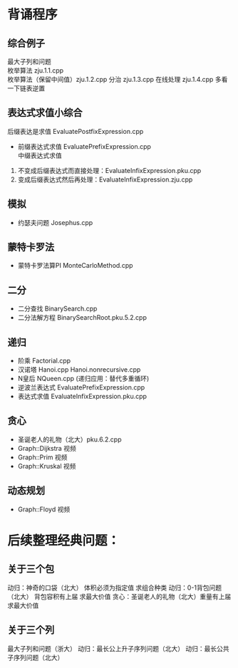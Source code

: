 # 背诵程序

## 综合例子
最大子列和问题  
    枚举算法 zju.1.1.cpp  
    枚举算法（保留中间值）zju.1.2.cpp
    分治 zju.1.3.cpp
    在线处理 zju.1.4.cpp
多看一下链表逆置

## 表达式求值小综合
后缀表达是求值 EvaluatePostfixExpression.cpp  
- 前缀表达式求值 EvaluatePrefixExpression.cpp  
中缀表达式求值 
1. 不变成后缀表达式而直接处理：EvaluateInfixExpression.pku.cpp  
2. 变成后缀表达式然后再处理：EvaluateInfixExpression.zju.cpp

## 模拟
- 约瑟夫问题 Josephus.cpp  

## 蒙特卡罗法 
- 蒙特卡罗法算PI MonteCarloMethod.cpp  

## 二分
- 二分查找 BinarySearch.cpp  
- 二分法解方程 BinarySearchRoot.pku.5.2.cpp

## 递归
- 阶乘 Factorial.cpp  
- 汉诺塔 Hanoi.cpp Hanoi.nonrecursive.cpp  
- N皇后 NQueen.cpp (递归应用：替代多重循环)  
- 逆波兰表达式 EvaluatePrefixExpression.cpp
- 表达式求值 EvaluateInfixExpression.pku.cpp

## 贪心
- 圣诞老人的礼物（北大）pku.6.2.cpp
- Graph::Dijkstra 视频
- Graph::Prim 视频
- Graph::Kruskal 视频

## 动态规划
- Graph::Floyd 视频


# ###########################################################################
# 后续整理经典问题：
## 关于三个包
动归：神奇的口袋（北大） 体积必须为指定值 求组合种类
动归：0-1背包问题（北大） 背包容积有上届 求最大价值
贪心：圣诞老人的礼物（北大）重量有上届 求最大价值

## 关于三个列
最大子列和问题（浙大）
动归：最长公上升子序列问题（北大）
动归：最长公共子序列问题（北大）  
